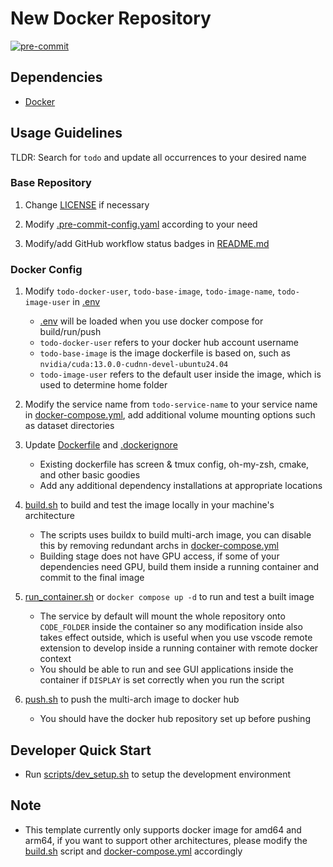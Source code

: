 # New Docker Repository

[![pre-commit](https://github.com/castacks/Docker-Repository-Template/actions/workflows/pre-commit.yml/badge.svg)](https://github.com/castacks/Docker-Repository-Template/actions/workflows/pre-commit.yml)

## Dependencies

- [Docker](https://docs.docker.com/get-docker/)

## Usage Guidelines

TLDR: Search for `todo` and update all occurrences to your desired name

### Base Repository

1. Change [LICENSE](LICENSE) if necessary

1. Modify [.pre-commit-config.yaml](.pre-commit-config.yaml) according to your need

1. Modify/add GitHub workflow status badges in [README.md](README.md)

### Docker Config

1. Modify `todo-docker-user`, `todo-base-image`, `todo-image-name`, `todo-image-user` in [.env](.env)

   - [.env](.env) will be loaded when you use docker compose for build/run/push
   - `todo-docker-user` refers to your docker hub account username
   - `todo-base-image` is the image dockerfile is based on, such as `nvidia/cuda:13.0.0-cudnn-devel-ubuntu24.04`
   - `todo-image-user` refers to the default user inside the image, which is used to determine home folder

1. Modify the service name from `todo-service-name` to your service name in [docker-compose.yml](docker-compose.yml), add additional volume mounting options such as dataset directories

1. Update [Dockerfile](docker/latest/Dockerfile) and [.dockerignore](.dockerignore)

   - Existing dockerfile has screen & tmux config, oh-my-zsh, cmake, and other basic goodies
   - Add any additional dependency installations at appropriate locations

1. [build.sh](scripts/build.sh) to build and test the image locally in your machine's architecture

   - The scripts uses buildx to build multi-arch image, you can disable this by removing redundant archs in [docker-compose.yml](docker-compose.yml)
   - Building stage does not have GPU access, if some of your dependencies need GPU, build them inside a running container and commit to the final image

1. [run_container.sh](scripts/run_container.sh) or `docker compose up -d` to run and test a built image

   - The service by default will mount the whole repository onto `CODE_FOLDER` inside the container so any modification inside also takes effect outside, which is useful when you use vscode remote extension to develop inside a running container with remote docker context
   - You should be able to run and see GUI applications inside the container if `DISPLAY` is set correctly when you run the script

1. [push.sh](scripts/push.sh) to push the multi-arch image to docker hub

   - You should have the docker hub repository set up before pushing

## Developer Quick Start

- Run [scripts/dev_setup.sh](scripts/dev_setup.sh) to setup the development environment

## Note

- This template currently only supports docker image for amd64 and arm64, if you want to support other architectures, please modify the [build.sh](scripts/build.sh) script and [docker-compose.yml](docker-compose.yml) accordingly
